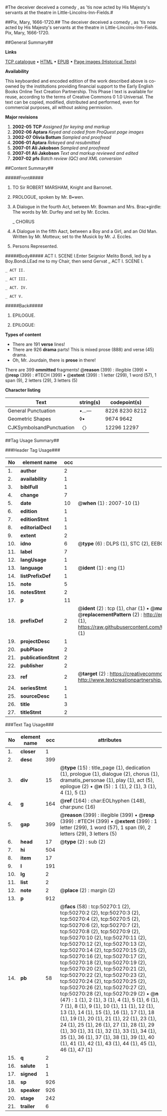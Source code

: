 #The deceiver deceived a comedy , as 'tis now acted by His Majesty's servants at the theatre in Little-Lincolns-Inn-Fields.#

##Pix, Mary, 1666-1720.##
The deceiver deceived a comedy , as 'tis now acted by His Majesty's servants at the theatre in Little-Lincolns-Inn-Fields.
Pix, Mary, 1666-1720.

##General Summary##

**Links**

[TCP catalogue](http://www.ota.ox.ac.uk/tcp/)  • 
[HTML](http://tei.it.ox.ac.uk/tcp/Texts-HTML/free/A54/A54956.html)  • 
[EPUB](http://tei.it.ox.ac.uk/tcp/Texts-EPUB/free/A54/A54956.epub) • 
[Page images (Historical Texts)](https://data.historicaltexts.jisc.ac.uk/view?pubId=eebo-11877073e&pageId=eebo-11877073e-50270-1)

**Availability**

This keyboarded and encoded edition of the
	       work described above is co-owned by the institutions
	       providing financial support to the Early English Books
	       Online Text Creation Partnership. This Phase I text is
	       available for reuse, according to the terms of Creative
	       Commons 0 1.0 Universal. The text can be copied,
	       modified, distributed and performed, even for
	       commercial purposes, all without asking permission.

**Major revisions**

1. __2002-05__ __TCP__ *Assigned for keying and markup*
1. __2002-06__ __Aptara__ *Keyed and coded from ProQuest page images*
1. __2002-07__ __Olivia Bottum__ *Sampled and proofread*
1. __2006-01__ __Aptara__ *Rekeyed and resubmitted*
1. __2007-01__ __Ali Jakobson__ *Sampled and proofread*
1. __2007-01__ __Ali Jakobson__ *Text and markup reviewed and edited*
1. __2007-02__ __pfs__ *Batch review (QC) and XML conversion*

##Content Summary##

#####Front#####

1. TO
Sir ROBERT MARSHAM,
Knight and Barronet.

1. PROLOGUE, spoken by Mr. B•wen.

1. A Dialogue in the fourth Act, between Mr. Bowman and Mrs.
Brac•girdle: The words by Mr. Durfey and set by Mr. Eccles.

    _ CHORUS

1. A Dialogue in the fifth Aact, between a Boy and a Girl, and
an Old Man. Written by Mr. Motteux; set to the Musick
by Mr. J. Eccles.

1. Persons Represented.

#####Body#####
ACT I. SCENE I.Enter Seignior Melito Bondi, led by a Boy.Bondi.LEad me to my Chair, then send Gervat
    _ ACT I. SCENE I.

    _ ACT II.

    _ ACT III.

    _ ACT. IV.

    _ ACT V.

#####Back#####

1. EPILOGUE.

1. EPILOGUE:

**Types of content**

  * There are 191 **verse** lines!
  * There are 926 **drama** parts! This is mixed prose (888) and verse (45) drama.
  * Oh, Mr. Jourdain, there is **prose** in there!

There are 399 **ommitted** fragments! 
 @__reason__ (399) : illegible (399)  •  @__resp__ (399) : #TECH (399)  •  @__extent__ (399) : 1 letter (299), 1 word (57), 1 span (9), 2 letters (29), 3 letters (5)

**Character listing**


|Text|string(s)|codepoint(s)|
|---|---|---|
|General Punctuation|•…—|8226 8230 8212|
|Geometric Shapes|◊▪|9674 9642|
|CJKSymbolsandPunctuation|〈〉|12296 12297|

##Tag Usage Summary##

###Header Tag Usage###

|No|element name|occ|attributes|
|---|---|---|---|
|1.|__author__|2||
|2.|__availability__|1||
|3.|__biblFull__|1||
|4.|__change__|7||
|5.|__date__|10| @__when__ (1) : 2007-10 (1)|
|6.|__edition__|1||
|7.|__editionStmt__|1||
|8.|__editorialDecl__|1||
|9.|__extent__|2||
|10.|__idno__|6| @__type__ (6) : DLPS (1), STC (2), EEBO-CITATION (1), OCLC (1), VID (1)|
|11.|__label__|7||
|12.|__langUsage__|1||
|13.|__language__|1| @__ident__ (1) : eng (1)|
|14.|__listPrefixDef__|1||
|15.|__note__|5||
|16.|__notesStmt__|2||
|17.|__p__|11||
|18.|__prefixDef__|2| @__ident__ (2) : tcp (1), char (1)  •  @__matchPattern__ (2) : ([0-9\-]+):([0-9IVX]+) (1), (.+) (1)  •  @__replacementPattern__ (2) : http://eebo.chadwyck.com/downloadtiff?vid=$1&page=$2 (1), https://raw.githubusercontent.com/textcreationpartnership/Texts/master/tcpchars.xml#$1 (1)|
|19.|__projectDesc__|1||
|20.|__pubPlace__|2||
|21.|__publicationStmt__|2||
|22.|__publisher__|2||
|23.|__ref__|2| @__target__ (2) : https://creativecommons.org/publicdomain/zero/1.0/ (1), http://www.textcreationpartnership.org/docs/. (1)|
|24.|__seriesStmt__|1||
|25.|__sourceDesc__|1||
|26.|__title__|3||
|27.|__titleStmt__|2||


###Text Tag Usage###

|No|element name|occ|attributes|
|---|---|---|---|
|1.|__closer__|1||
|2.|__desc__|399||
|3.|__div__|15| @__type__ (15) : title_page (1), dedication (1), prologue (1), dialogue (2), chorus (1), dramatis_personae (1), play (1), act (5), epilogue (2)  •  @__n__ (5) : 1 (1), 2 (1), 3 (1), 4 (1), 5 (1)|
|4.|__g__|164| @__ref__ (164) : char:EOLhyphen (148), char:punc (16)|
|5.|__gap__|399| @__reason__ (399) : illegible (399)  •  @__resp__ (399) : #TECH (399)  •  @__extent__ (399) : 1 letter (299), 1 word (57), 1 span (9), 2 letters (29), 3 letters (5)|
|6.|__head__|17| @__type__ (2) : sub (2)|
|7.|__hi__|504||
|8.|__item__|17||
|9.|__l__|191||
|10.|__lg__|2||
|11.|__list__|2||
|12.|__note__|2| @__place__ (2) : margin (2)|
|13.|__p__|912||
|14.|__pb__|58| @__facs__ (58) : tcp:50270:1 (2), tcp:50270:2 (2), tcp:50270:3 (2), tcp:50270:4 (2), tcp:50270:5 (2), tcp:50270:6 (2), tcp:50270:7 (2), tcp:50270:8 (2), tcp:50270:9 (2), tcp:50270:10 (2), tcp:50270:11 (2), tcp:50270:12 (2), tcp:50270:13 (2), tcp:50270:14 (2), tcp:50270:15 (2), tcp:50270:16 (2), tcp:50270:17 (2), tcp:50270:18 (2), tcp:50270:19 (2), tcp:50270:20 (2), tcp:50270:21 (2), tcp:50270:22 (2), tcp:50270:23 (2), tcp:50270:24 (2), tcp:50270:25 (2), tcp:50270:26 (2), tcp:50270:27 (2), tcp:50270:28 (2), tcp:50270:29 (2)  •  @__n__ (47) : 1 (1), 2 (1), 3 (1), 4 (1), 5 (1), 6 (1), 7 (1), 8 (1), 9 (1), 10 (1), 11 (1), 12 (1), 13 (1), 14 (1), 15 (1), 16 (1), 17 (1), 18 (1), 19 (1), 20 (1), 21 (1), 22 (1), 23 (1), 24 (1), 25 (1), 26 (1), 27 (1), 28 (1), 29 (1), 30 (1), 31 (1), 32 (1), 33 (1), 34 (1), 35 (1), 36 (1), 37 (1), 38 (1), 39 (1), 40 (1), 41 (1), 42 (1), 43 (1), 44 (1), 45 (1), 46 (1), 47 (1)|
|15.|__q__|2||
|16.|__salute__|1||
|17.|__signed__|1||
|18.|__sp__|926||
|19.|__speaker__|926||
|20.|__stage__|242||
|21.|__trailer__|6||
